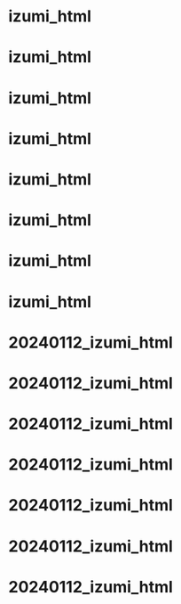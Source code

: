 # izumi_html
# izumi_html
# izumi_html
# izumi_html
# izumi_html
# izumi_html
# izumi_html
# izumi_html
# 20240112_izumi_html
# 20240112_izumi_html
# 20240112_izumi_html
# 20240112_izumi_html
# 20240112_izumi_html
# 20240112_izumi_html
# 20240112_izumi_html

